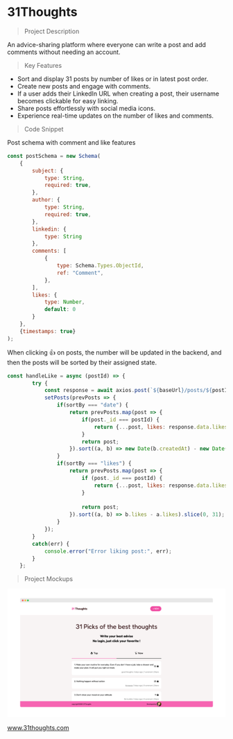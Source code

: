 # 31Thoughts
>
> Project Description

An advice-sharing platform where everyone can write a post and add comments without needing an account.

> Key Features

- Sort and display 31 posts by number of likes or in latest post order.
- Create new posts and engage with comments.
- If a user adds their LinkedIn URL when creating a post, their username becomes clickable for easy linking.
- Share posts effortlessly with social media icons.
- Experience real-time updates on the number of likes and comments.

> Code Snippet

Post schema with comment and like features
```javascript
const postSchema = new Schema(
    {
        subject: {
            type: String,
            required: true,
        },
        author: {
            type: String,
            required: true,
        },
        linkedin: {
            type: String
        },
        comments: [
            {
                type: Schema.Types.ObjectId,
                ref: "Comment",
            },
        ],
        likes: {
            type: Number,
            default: 0
        }
    },
    {timestamps: true}
);
```

When clicking 👍 on posts, the number will be updated in the backend, and then the posts will be sorted by their assigned state.

```javascript
const handleLike = async (postId) => {
        try {
            const response = await axios.post(`${baseUrl}/posts/${postId}/like`);
            setPosts(prevPosts => {
                if(sortBy === "date") {
                    return prevPosts.map(post => {
                        if(post._id === postId) {
                            return {...post, likes: response.data.likes};
                        }
                        return post;
                    }).sort((a, b) => new Date(b.createdAt) - new Date(a.createdAt)).slice(0, 31);
                }
                if(sortBy === "likes") {
                    return prevPosts.map(post => {
                        if (post._id === postId) {
                            return {...post, likes: response.data.likes};
                        }
                       
                        return post;
                    }).sort((a, b) => b.likes - a.likes).slice(0, 31);
                }
            });
        } 
        catch(err) {
            console.error("Error liking post:", err);
        }
    };

```

> Project Mockups

![mockup1](./frontend/public/mockup.png)

www.31thoughts.com


